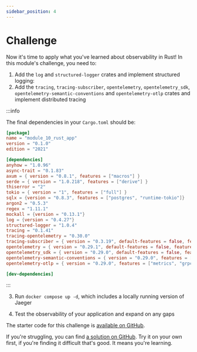 ```yaml
---
sidebar_position: 4
---
```

# Challenge

Now it's time to apply what you've learned about observability in Rust! In this module's challenge, you need to:

1. Add the `log` and `structured-logger` crates and implement structured logging:
2. Add the `tracing`, `tracing-subscriber`, `opentelemetry`, `opentelemetry_sdk`, `opentelemetry-semantic-conventions` and `opentelemetry-otlp` crates and implement distributed tracing

:::info

The final dependencies in your `Cargo.toml` should be:

```toml
[package]
name = "module_10_rust_app"
version = "0.1.0"
edition = "2021"

[dependencies]
anyhow = "1.0.96"
async-trait = "0.1.83"
axum = { version = "0.8.1", features = ["macros"] }
serde = { version = "1.0.218", features = ["derive"] }
thiserror = "2"
tokio = { version = "1", features = ["full"] }
sqlx = {version = "0.8.3", features = ["postgres", "runtime-tokio"]}
argon2 = "0.5.3"
regex = "1.11.1"
mockall = {version = "0.13.1"}
log = {version = "0.4.27"}
structured-logger = "1.0.4"
tracing = "0.1.41"
tracing-opentelemetry = "0.30.0"
tracing-subscriber = { version = "0.3.19", default-features = false, features = ["registry", "std", "fmt"] }
opentelemetry = { version = "0.29.1", default-features = false, features = ["trace"] }
opentelemetry_sdk = { version = "0.29.0", default-features = false, features = ["trace"] }
opentelemetry-semantic-conventions = { version = "0.29.0", features = ["semconv_experimental"] }
opentelemetry-otlp = { version = "0.29.0", features = ["metrics", "grpc-tonic"] }

[dev-dependencies]

```

:::

3. Run `docker compose up -d`, which includes a locally running version of Jaeger

4. Test the observability of your application and expand on any gaps

The starter code for this challenge is [available on GitHub](https://github.com/jeastham1993/rust-for-dotnet-devs-workshop/tree/main/src/examples/module10/rust_app).

If you're struggling, you can find [a solution on GitHub](https://github.com/jeastham1993/rust-for-dotnet-devs-workshop/tree/main/src/solutions/module10/rust_app). Try it on your own first, if you're finding it difficult that's good. It means you're learning.